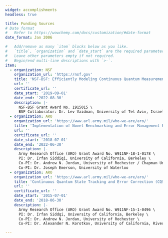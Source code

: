```yaml
---
widget: accomplishments
headless: true

title: Funding Sources
# Date format
#   Refer to https://wowchemy.com/docs/customization/#date-format
date_format: Jan 2006

#   Add/remove as many `item` blocks below as you like.
#   `title`, `organization` and `date_start` are the required parameters.
#   Leave other parameters empty if not required.
#   Begin/end multi-line descriptions with `>-`.
item:
  - organization: NSF
    organization_url: 'https://nsf.gov'
    title: 'NSF-BSF: Efficiently Modeling Continuous Quantum Measurements of High-Dimensional Multi-Qubit Systems'
    url: ''
    certificate_url: ''
    date_start: '2019-09-01'
    date_end: '2022-08-30'
    description: |-
      NSF-BSF Grant Award No. 1915015 \
      BSF Collaborator: Dr. Lev Vaidman, University of Tel Aviv, Israel
  - organization: ARO
    organization_url: 'https://www.arl.army.mil/who-we-are/aro/'
    title: 'Implementation of Novel Benchmarking and Error Management Protocols in Planar Transmon Processors'
    url: ''
    certificate_url: ''
    date_start: '2018-07-01'
    date_end: '2022-06-30'
    description: |-
      Army Research Office (ARO) Grant Award No. W911NF-18-1-0178 \
      PI: Dr. Irfan Siddiqi, University of California, Berkeley \
      Co-PI: Dr. Andrew N. Jordan, University of Rochester / Chapman University \
      Co-PI: Dr. Joseph Emerson, University of Waterloo
  - organization: ARO
    organization_url: 'https://www.arl.army.mil/who-we-are/aro/'
    title: 'Continuous Quantum State Tracking and Error Correction (CQSTEC)'
    url: ''
    certificate_url: ''
    date_start: '2015-07-01'
    date_end: '2018-06-30'
    description: |-
      Army Research Office (ARO) Grant Award No. W911NF-15-1-0496 \
      PI: Dr. Irfan Siddqi, University of California, Berkeley \
      Co-PI: Dr. Andrew N. Jordan, University of Rochester \
      Co-PI: Dr. Alexander N. Korotkov, University of California, Riverside

---
```

